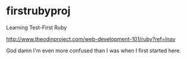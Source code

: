# firstrubyproj
Learning Test-First Ruby

http://www.theodinproject.com/web-development-101/ruby?ref=lnav

God damn I'm even more confused than I was when I first started here.